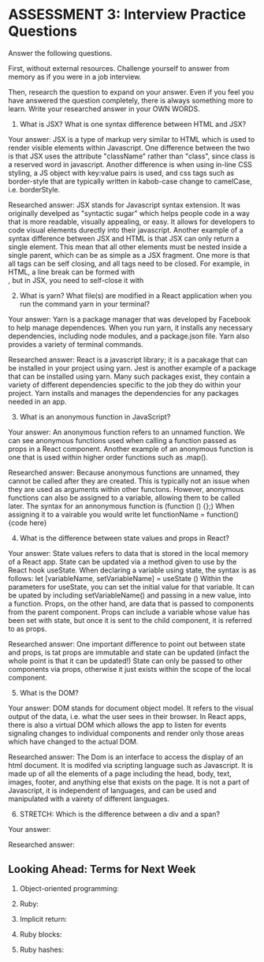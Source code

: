 # ASSESSMENT 3: Interview Practice Questions

Answer the following questions.

First, without external resources. Challenge yourself to answer from memory as if you were in a job interview.

Then, research the question to expand on your answer. Even if you feel you have answered the question completely, there is always something more to learn. Write your researched answer in your OWN WORDS.

1. What is JSX? What is one syntax difference between HTML and JSX?

Your answer: JSX is a type of markup very similar to HTML which is used to render visible elements within Javascript. One difference between the two is that JSX uses the attribute "className" rather than "class", since class is a reserved word in javascript. Another difference is when using in-line CSS styling, a JS object with key:value pairs is used, and css tags such as border-style that are typically written in kabob-case change to camelCase, i.e. borderStyle.

Researched answer: JSX stands for Javascript syntax extension. It was originally develped as "syntactic sugar" which helps people code in a way that is more readable, visually appealing, or easy. It allows for developers to code visual elements durectly into their javascript. Another example of a syntax difference between JSX and HTML is that JSX can only return a single element. This mean that all other elements must be nested inside a single parent, which can be as simple as a JSX fragment. One more is that all tags can be self closing, and all tags need to be closed. For example, in HTML, a line break can be formed with <br>, but in JSX, you need to self-close it with <br/>

2. What is yarn? What file(s) are modified in a React application when you run the command yarn in your terminal?

Your answer: Yarn is a package manager that was developed by Facebook to help manage dependences. When you run yarn, it installs any necessary dependencies, including node modules, and a package.json file. Yarn also provides a variety of terminal commands.

Researched answer: React is a javascript library; it is a pacakage that can be installed in your project using yarn. Jest is another example of a package that can be installed using yarn. Many such packages exist, they contain a variety of different dependencies specific to the job they do within your project. Yarn installs and manages the dependencies for any packages needed in an app.

3. What is an anonymous function in JavaScript?

Your answer: An anonymous function refers to an unnamed function. We can see anonymous functions used when calling a function passed as props in a React component. Another example of an anonymous function is one that is used within higher order functions such as .map(). 

Researched answer: Because anonymous functions are unnamed, they cannot be called after they are created. This is typically not an issue when they are used as arguments within other functons. However, anonymous functions can also be assigned to a variable, allowing them to be called later. The syntax for an annonymous function is (function () {};)
When assigning it to a vairable you would write let functionName = function(){code here}

4. What is the difference between state values and props in React?

Your answer: State values refers to data that is stored in the local memory of a React app. State can be updated via a method given to use by the React hook useState. When declaring a variable using state, the syntax is as follows: let [variableName, setVariableName] = useState ()
Within the parameters for useState, you can set the initial value for that variable. It can be upated by including setVariableName() and passing in a new value, into a function.
Props, on the other hand, are data that is passed to components from the parent component. Props can include a variable whose value has been set with state, but once it is sent to the child component, it is referred to as props.

Researched answer: One important difference to point out between state and props, is tat props are immutable and state can be updated (infact the whole point is that it can be updated!) State can only be passed to other components via props, otherwise it just exists within the scope of the local component.

5. What is the DOM? 

Your answer: DOM stands for document object model. It refers to the visual output of the data, i.e. what the user sees in their browser. In React apps, there is also a virtual DOM which allows the app to listen for events signaling changes to individual components and render only those areas which have changed to the actual DOM.

Researched answer: The Dom is an interface to access the display of an html document. It is modifed via scripting language such as Javascript. It is made up of all the elements of a page including the head, body, text, images, footer, and anything else that exists on the page. It is not a part of Javascript, it is independent of languages, and can be used and manipulated with a vairety of different languages.

6. STRETCH: Which is the difference between a div and a span?

Your answer:

Researched answer:

## Looking Ahead: Terms for Next Week

1. Object-oriented programming:

2. Ruby:

3. Implicit return:

4. Ruby blocks:

5. Ruby hashes:
